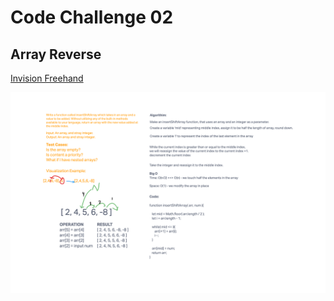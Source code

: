 # Code Challenge 02

## Array Reverse

[Invision Freehand](https://julianbarker735871.invisionapp.com/freehand/401---Code-Challenge-02-D4AuCY1PO?dsid_h=5d99f24bbe5ae7bfe88f0024bec0100f2dbeaf5d5990f652adaf342fb4a78d35&uid_h=68c3cc47f2127f7173be910bc0406ac9cd53945c990c04e5094b6f89987c72b6)

![Invision Freehand Image](./array-insert-shift.png)
